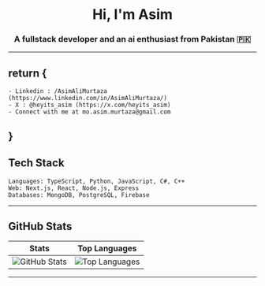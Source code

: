 <h1 align="center">Hi, I'm Asim</h1>  
<h3 align="center">A fullstack developer and an ai enthusiast from Pakistan 🇵🇰 </h3> 


---

## return {
    - Linkedin : /AsimAliMurtaza (https://www.linkedin.com/in/AsimAliMurtaza/)
    - X : @heyits_asim (https://x.com/heyits_asim)
    - Connect with me at mo.asim.murtaza@gmail.com
## }

## Tech Stack  

    Languages: TypeScript, Python, JavaScript, C#, C++ 
    Web: Next.js, React, Node.js, Express  
    Databases: MongoDB, PostgreSQL, Firebase  

---

## GitHub Stats  

| Stats | Top Languages |
|----------|-----------------|
| ![GitHub Stats](https://github-readme-stats.vercel.app/api?username=AsimAliMurtaza&theme=aura_dark&hide_border=false&include_all_commits=false&count_private=false) | ![Top Languages](https://github-readme-stats.vercel.app/api/top-langs/?username=AsimAliMurtaza&theme=aura_dark&hide_border=false&include_all_commits=false&count_private=false&layout=compact) |  

---
